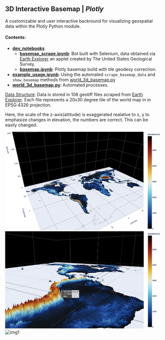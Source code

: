 ## **3D Interactive Basemap |** *Plotly*
A customizable and user interactive backround for visualizing geospatial data within the Plotly Python module.

#### Contents:
- [**dev_notebooks**](./dev_notebooks)
  - [**basemap_scrape.ipynb**](./dev_notebooks/basemap_scrape.ipynb): Bot built with Selenium, data obtained via [Earth Explorer](https://earthexplorer.usgs.gov/) an applet created by The United States Geological Survey.
  - [**basemap.ipynb**](./dev_notebooks/basemap.ipynb): Plotly basemap build with tile geodesy correction.
- [**example_usage.ipynb**](./example_usage.ipynb): Using the automated `scrape_basemap_data` and `show_basemap` methods from [world_3d_basemap.py](./world_3d_basemap.py)
- [**world_3d_basemap.py**](./world_3d_basemap.py): Automated processes.

<ins>Data Structure</ins>: Data is stored in 108 geotiff files scraped from [Earth Explorer](https://earthexplorer.usgs.gov/). Each file represents a 20x30 degree tile of the world map in in EPSG:4326 projection. 

Here, the scale of the z-axis(altitude) is exaggerated realative to x, y to emphasize changes in elevation, the numbers are correct. This can be easily changed.

![img2](./images/2.png)
![img3](./images/3.png)
![img1](./images/1.png)
